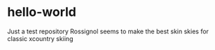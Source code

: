 # hello-world
Just a test repository
Rossignol seems to make the best skin skies for classic xcountry skiing
